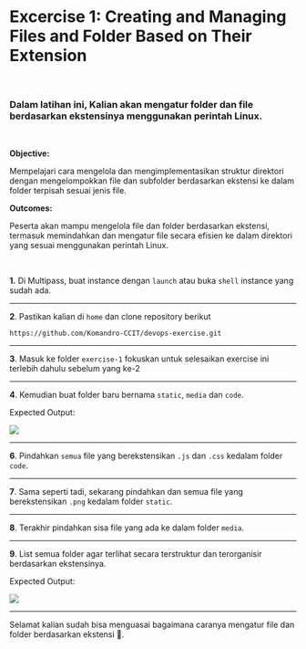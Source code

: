 # Excercise 1: Creating and Managing Files and Folder Based on Their Extension

<br />

### Dalam latihan ini, Kalian akan mengatur folder dan file berdasarkan ekstensinya menggunakan perintah Linux.

<br />

**Objective:**

Mempelajari cara mengelola dan mengimplementasikan struktur direktori dengan mengelompokkan file dan subfolder berdasarkan ekstensi ke dalam folder terpisah sesuai jenis file.

**Outcomes:**

Peserta akan mampu mengelola file dan folder berdasarkan ekstensi, termasuk memindahkan dan mengatur file secara efisien ke dalam direktori yang sesuai menggunakan perintah Linux.

<br />

**1.**  Di Multipass, buat instance dengan `launch` atau buka `shell` instance yang sudah ada.
***
**2**.  Pastikan kalian di `home` dan clone repository berikut

```
https://github.com/Komandro-CCIT/devops-exercise.git
```

***
**3**. Masuk ke folder `exercise-1` fokuskan untuk selesaikan exercise ini terlebih dahulu sebelum yang ke-2
***
**4**. Kemudian buat folder baru bernama `static`, `media` dan `code`.

Expected Output:

![](assets/latihan/exercise-1.1.png)

***
**6**.  Pindahkan `semua` file yang berekstensikan `.js` dan `.css` kedalam folder `code`.
***
**7**. Sama seperti tadi, sekarang pindahkan dan semua file yang berekstensikan `.png` kedalam folder `static`.
***
**8**. Terakhir pindahkan sisa file yang ada ke dalam folder `media`.
***
**9**. List semua folder agar terlihat secara terstruktur dan terorganisir berdasarkan ekstensinya.

Expected Output:

![](assets/latihan/exercise-1.2.png)

***
Selamat kalian sudah bisa menguasai bagaimana caranya mengatur file dan folder berdasarkan ekstensi 🥳.

<br />
